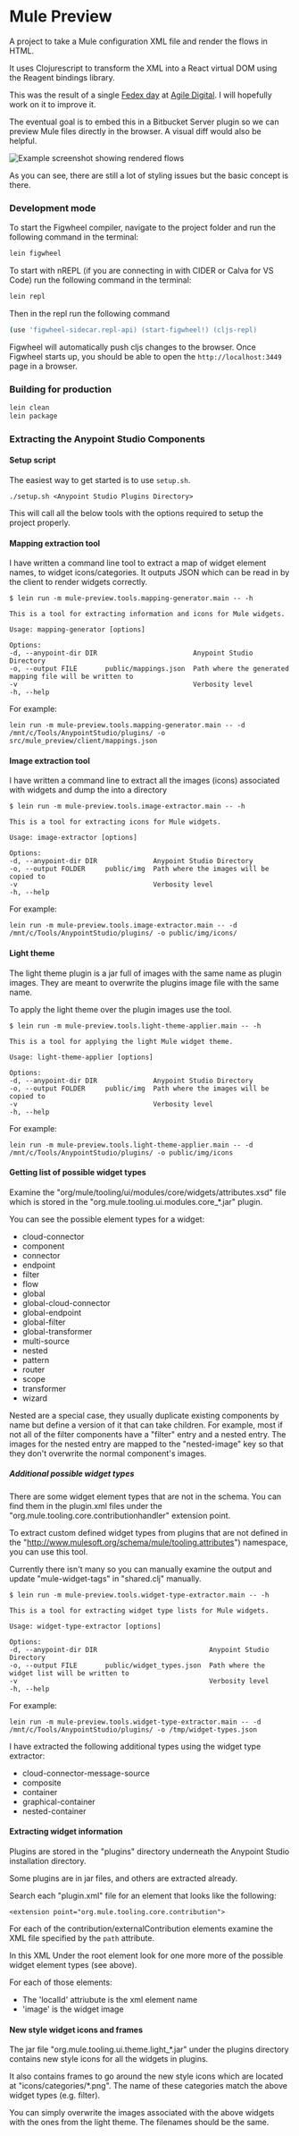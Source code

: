 # Mule Preview

A project to take a Mule configuration XML file and render the flows in HTML.

It uses Clojurescript to transform the XML into a React virtual DOM
using the Reagent bindings library.

This was the result of a single [Fedex day](http://www.theenterprisearchitect.eu/blog/2013/07/23/10-reasons-organize-fedex-day/) at [Agile Digital](https://agiledigital.com.au/).
I will hopefully work on it to improve it.

The eventual goal is to embed this in a Bitbucket Server plugin so we can preview
Mule files directly in the browser. A visual diff would also be helpful.

![Example screenshot showing rendered flows](https://raw.githubusercontent.com/NoxHarmonium/mule-preview/master/doc/example.PNG "Example screenshot showing rendered flows")

As you can see, there are still a lot of styling issues but the basic concept is there.

### Development mode

To start the Figwheel compiler, navigate to the project folder and run the following command in the terminal:

```bash
lein figwheel
```

To start with nREPL (if you are connecting in with CIDER or Calva for VS Code) run the following command in the terminal:

```bash
lein repl
```

Then in the repl run the following command

```bash
(use 'figwheel-sidecar.repl-api) (start-figwheel!) (cljs-repl)
```

Figwheel will automatically push cljs changes to the browser.
Once Figwheel starts up, you should be able to open the `http://localhost:3449` page in a browser.

### Building for production

```bash
lein clean
lein package
```

### Extracting the Anypoint Studio Components

#### Setup script

The easiest way to get started is to use `setup.sh`.

    ./setup.sh <Anypoint Studio Plugins Directory>

This will call all the below tools with the options required to setup
the project properly.

#### Mapping extraction tool

I have written a command line tool to extract a map of widget element names, to widget icons/categories.
It outputs JSON which can be read in by the client to render widgets correctly.

    $ lein run -m mule-preview.tools.mapping-generator.main -- -h

    This is a tool for extracting information and icons for Mule widgets.

    Usage: mapping-generator [options]

    Options:
    -d, --anypoint-dir DIR                        Anypoint Studio Directory
    -o, --output FILE       public/mappings.json  Path where the generated mapping file will be written to
    -v                                            Verbosity level
    -h, --help

For example:

    lein run -m mule-preview.tools.mapping-generator.main -- -d /mnt/c/Tools/AnypointStudio/plugins/ -o src/mule_preview/client/mappings.json

#### Image extraction tool

I have written a command line to extract all the images (icons) associated with widgets
and dump the into a directory

    $ lein run -m mule-preview.tools.image-extractor.main -- -h

    This is a tool for extracting icons for Mule widgets.

    Usage: image-extractor [options]

    Options:
    -d, --anypoint-dir DIR              Anypoint Studio Directory
    -o, --output FOLDER     public/img  Path where the images will be copied to
    -v                                  Verbosity level
    -h, --help

For example:

    lein run -m mule-preview.tools.image-extractor.main -- -d /mnt/c/Tools/AnypointStudio/plugins/ -o public/img/icons/

#### Light theme

The light theme plugin is a jar full of images with the same name as plugin images.
They are meant to overwrite the plugins image file with the same name.

To apply the light theme over the plugin images use the tool.

    $ lein run -m mule-preview.tools.light-theme-applier.main -- -h

    This is a tool for applying the light Mule widget theme.

    Usage: light-theme-applier [options]

    Options:
    -d, --anypoint-dir DIR              Anypoint Studio Directory
    -o, --output FOLDER     public/img  Path where the images will be copied to
    -v                                  Verbosity level
    -h, --help

For example:

    lein run -m mule-preview.tools.light-theme-applier.main -- -d /mnt/c/Tools/AnypointStudio/plugins/ -o public/img/icons

#### Getting list of possible widget types

Examine the "org/mule/tooling/ui/modules/core/widgets/attributes.xsd" file
which is stored in the "org.mule.tooling.ui.modules.core\_\*.jar" plugin.

You can see the possible element types for a widget:

- cloud-connector
- component
- connector
- endpoint
- filter
- flow
- global
- global-cloud-connector
- global-endpoint
- global-filter
- global-transformer
- multi-source
- nested
- pattern
- router
- scope
- transformer
- wizard

Nested are a special case, they usually duplicate existing components by name
but define a version of it that can take children.
For example, most if not all of the filter components have a "filter" entry
and a nested entry. The images for the nested entry are mapped to the "nested-image"
key so that they don't overwrite the normal component's images.

##### Additional possible widget types

There are some widget element types that are not in the schema.
You can find them in the plugin.xml files under the
"org.mule.tooling.core.contributionhandler" extension point.

To extract custom defined widget types from plugins that are
not defined in the "http://www.mulesoft.org/schema/mule/tooling.attributes") namespace,
you can use this tool.

Currently there isn't many so you can manually examine the output
and update "mule-widget-tags" in "shared.clj" manually.

    $ lein run -m mule-preview.tools.widget-type-extractor.main -- -h

    This is a tool for extracting widget type lists for Mule widgets.

    Usage: widget-type-extractor [options]

    Options:
    -d, --anypoint-dir DIR                            Anypoint Studio Directory
    -o, --output FILE       public/widget_types.json  Path where the widget list will be written to
    -v                                                Verbosity level
    -h, --help

For example:

    lein run -m mule-preview.tools.widget-type-extractor.main -- -d /mnt/c/Tools/AnypointStudio/plugins/ -o /tmp/widget-types.json

I have extracted the following additional types using the widget type
extractor:

- cloud-connector-message-source
- composite
- container
- graphical-container
- nested-container

#### Extracting widget information

Plugins are stored in the "plugins" directory underneath the
Anypoint Studio installation directory.

Some plugins are in jar files, and others are extracted already.

Search each "plugin.xml" file for an element that looks like the following:

    <extension point="org.mule.tooling.core.contribution">

For each of the contribution/externalContribution elements
examine the XML file specified by the `path` attribute.

In this XML Under the root element look for one more more of the
possible widget element types (see above).

For each of those elements:

- The 'localId' attriubute is the xml element name
- 'image' is the widget image

#### New style widget icons and frames

The jar file "org.mule.tooling.ui.theme.light\_\*.jar" under the plugins
directory contains new style icons for all the widgets in plugins.

It also contains frames to go around the new style icons which are located at
"icons/categories/\*.png". The name of these categories match the above widget types
(e.g. filter).

You can simply overwrite the images associated with the above widgets
with the ones from the light theme. The filenames should be the same.

